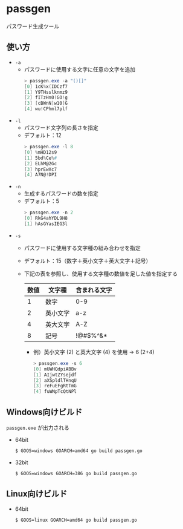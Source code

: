 # passgen

パスワード生成ツール


## 使い方

- `-a`
  - パスワードに使用する文字に任意の文字を追加
    ```powershell
    > passgen.exe -a "()[]"
    [0] 1cK%x(IDCzf7
    [1] Y9THsslknmz9
    [2] fITzHn0(GO!g
    [3] [cBWnN]w10]G
    [4] wu!CPhml7plf
    ```
- `-l`
  - パスワード文字列の長さを指定
  - デフォルト：12
    ```powershell
    > passgen.exe -l 8
    [0] %mHD12s9
    [1] 5bd%Ce%#
    [2] ELhM@2Gc
    [3] hprEwXc7
    [4] A7N@!DPI
    ```
- `-n`
  - 生成するパスワードの数を指定
  - デフォルト：5
    ```powershell
    > passgen.exe -n 2
    [0] RkG4ahYDL9H8
    [1] hAsGYasIEG3l
    ```
- `-s`
  - パスワードに使用する文字種の組み合わせを指定
  - デフォルト：15（数字＋英小文字＋英大文字＋記号）
  - 下記の表を参照し、使用する文字種の数値を足した値を指定する

    | 数値 | 文字種 | 含まれる文字 |
    |---|----|----|
    | 1 | 数字 | 0-9 |
    | 2 | 英小文字 | a-z |
    | 4 | 英大文字 | A-Z |
    | 8 | 記号 | !@#$%^&* |

    - 例）英小文字 (2) と英大文字 (4) を使用 → 6 (2+4)
      ```powershell
      > passgen.exe -s 6
      [0] mUWHQdpiABBv
      [1] AIjwtZYsejdf
      [2] aXSpldlTHnqU
      [3] reFuEFgRtTmG
      [4] fuWNpTcQtNPl
      ```


## Windows向けビルド

`passgen.exe` が出力される

- 64bit
  ```bash
  $ GOOS=windows GOARCH=amd64 go build passgen.go
  ```
- 32bit
  ```bash
  $ GOOS=windows GOARCH=386 go build passgen.go
  ```


## Linux向けビルド

- 64bit
  ```bash
  $ GOOS=linux GOARCH=amd64 go build passgen.go
  ```
